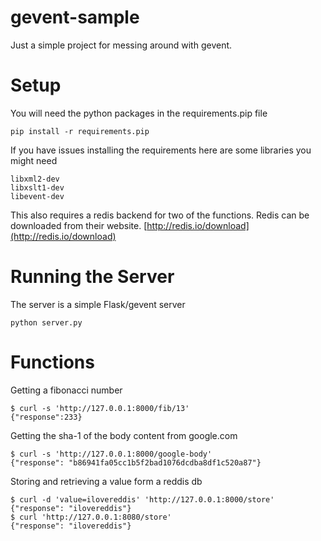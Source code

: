 gevent-sample
=============

Just a simple project for messing around with gevent.

Setup
=============

You will need the python packages in the requirements.pip file

    pip install -r requirements.pip
    
If you have issues installing the requirements here are some libraries you might need

    libxml2-dev
    libxslt1-dev
    libevent-dev
    
This also requires a redis backend for two of the functions.
Redis can be downloaded from their website.  [http://redis.io/download](http://redis.io/download)
    

Running the Server
=============

The server is a simple Flask/gevent server

    python server.py
    
Functions
=============

Getting a fibonacci number

    $ curl -s 'http://127.0.0.1:8000/fib/13'
    {"response":233}
    
Getting the sha-1 of the body content from google.com

    $ curl -s 'http://127.0.0.1:8000/google-body'
    {"response": "b86941fa05cc1b5f2bad1076dcdba8df1c520a87"}
    
Storing and retrieving a value form a reddis db

    $ curl -d 'value=ilovereddis' 'http://127.0.0.1:8000/store'
    {"response": "ilovereddis"}
    $ curl 'http://127.0.0.1:8080/store'
    {"response": "ilovereddis"}
    
    
    
    